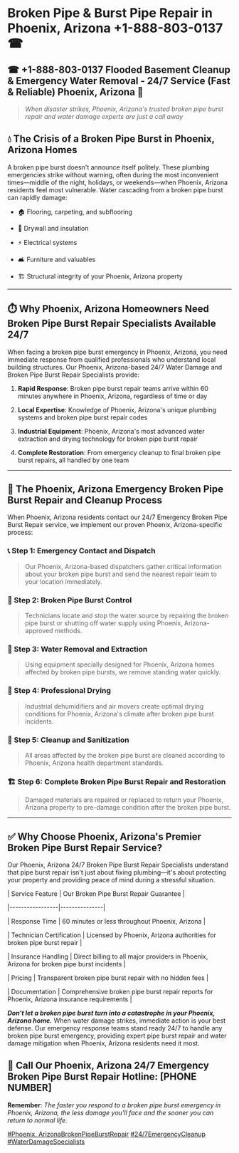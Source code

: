 # Broken Pipe & Burst Pipe Repair in Phoenix, Arizona +1-888-803-0137 ☎
## ☎ +1-888-803-0137  Flooded Basement Cleanup & Emergency Water Removal - 24/7 Service (Fast & Reliable) Phoenix, Arizona 🚨

> *When disaster strikes, Phoenix, Arizona's trusted broken pipe burst repair and water damage experts are just a call away*

## 💧 The Crisis of a Broken Pipe Burst in Phoenix, Arizona Homes

A broken pipe burst doesn't announce itself politely. These plumbing emergencies strike without warning, often during the most inconvenient times—middle of the night, holidays, or weekends—when Phoenix, Arizona residents feel most vulnerable. Water cascading from a broken pipe burst can rapidly damage:

* 🏠 Flooring, carpeting, and subflooring
* 🧱 Drywall and insulation
* ⚡ Electrical systems
* 🛋️ Furniture and valuables
* 🏗️ Structural integrity of your Phoenix, Arizona property

---

## ⏱️ Why Phoenix, Arizona Homeowners Need Broken Pipe Burst Repair Specialists Available 24/7

When facing a broken pipe burst emergency in Phoenix, Arizona, you need immediate response from qualified professionals who understand local building structures. Our Phoenix, Arizona-based 24/7 Water Damage and Broken Pipe Burst Repair Specialists provide:

1. **Rapid Response**: Broken pipe burst repair teams arrive within 60 minutes anywhere in Phoenix, Arizona, regardless of time or day
2. **Local Expertise**: Knowledge of Phoenix, Arizona's unique plumbing systems and broken pipe burst repair codes
3. **Industrial Equipment**: Phoenix, Arizona's most advanced water extraction and drying technology for broken pipe burst repair
4. **Complete Restoration**: From emergency cleanup to final broken pipe burst repairs, all handled by one team

---

## 🔧 The Phoenix, Arizona Emergency Broken Pipe Burst Repair and Cleanup Process

When Phoenix, Arizona residents contact our 24/7 Emergency Broken Pipe Burst Repair service, we implement our proven Phoenix, Arizona-specific process:

### 📞 Step 1: Emergency Contact and Dispatch
> Our Phoenix, Arizona-based dispatchers gather critical information about your broken pipe burst and send the nearest repair team to your location immediately.

### 🚿 Step 2: Broken Pipe Burst Control
> Technicians locate and stop the water source by repairing the broken pipe burst or shutting off water supply using Phoenix, Arizona-approved methods.

### 🌊 Step 3: Water Removal and Extraction
> Using equipment specially designed for Phoenix, Arizona homes affected by broken pipe bursts, we remove standing water quickly.

### 💨 Step 4: Professional Drying
> Industrial dehumidifiers and air movers create optimal drying conditions for Phoenix, Arizona's climate after broken pipe burst incidents.

### 🧼 Step 5: Cleanup and Sanitization
> All areas affected by the broken pipe burst are cleaned according to Phoenix, Arizona health department standards.

### 🏗️ Step 6: Complete Broken Pipe Burst Repair and Restoration
> Damaged materials are repaired or replaced to return your Phoenix, Arizona property to pre-damage condition after the broken pipe burst.

---

## ✅ Why Choose Phoenix, Arizona's Premier Broken Pipe Burst Repair Service?

Our Phoenix, Arizona 24/7 Broken Pipe Burst Repair Specialists understand that pipe burst repair isn't just about fixing plumbing—it's about protecting your property and providing peace of mind during a stressful situation.

| Service Feature | Our Broken Pipe Burst Repair Guarantee |
|-----------------|---------------|
| Response Time | 60 minutes or less throughout Phoenix, Arizona |
| Technician Certification | Licensed by Phoenix, Arizona authorities for broken pipe burst repair |
| Insurance Handling | Direct billing to all major providers in Phoenix, Arizona for broken pipe burst incidents |
| Pricing | Transparent broken pipe burst repair with no hidden fees |
| Documentation | Comprehensive broken pipe burst repair reports for Phoenix, Arizona insurance requirements |

***Don't let a broken pipe burst turn into a catastrophe in your Phoenix, Arizona home.*** When water damage strikes, immediate action is your best defense. Our emergency response teams stand ready 24/7 to handle any broken pipe burst emergency, providing expert pipe burst repair and water damage mitigation when Phoenix, Arizona residents need it most.

## 📱 Call Our Phoenix, Arizona 24/7 Emergency Broken Pipe Burst Repair Hotline: [PHONE NUMBER]

**Remember**: *The faster you respond to a broken pipe burst emergency in Phoenix, Arizona, the less damage you'll face and the sooner you can return to normal life.*

[#Phoenix, ArizonaBrokenPipeBurstRepair](#) [#24/7EmergencyCleanup](#) [#WaterDamageSpecialists](#)